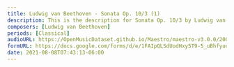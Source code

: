 ```yaml
---
title: Ludwig van Beethoven - Sonata Op. 10/3 (1)
description: This is the description for Sonata Op. 10/3 by Ludwig van Beethoven
composers: [Ludwig van Beethoven]
periods: [Classical]
audioURL: https://OpenMusicDataset.github.io/Maestro/maestro-v3.0.0/2006/MIDI-Unprocessed_10_R1_2006_01-04_ORIG_MID--AUDIO_10_R1_2006_02_Track02_wav.midi
formURL: https://docs.google.com/forms/d/e/1FAIpQLSdUodHxy5T9-5_uBhfyuoEH1bonMJYeiwRGG-shpAfe78pvJA/viewform
date: 2021-08-08T07:43:13-06:00
---
```

